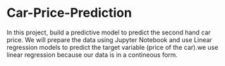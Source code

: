 # Car-Price-Prediction

In this project, build a predictive model to predict the second hand car price. We will prepare the data using Jupyter Notebook and use Linear regression models to predict the target variable (price of the car).we use linear regression because our data is in a contineous form.

